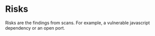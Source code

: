 # Risks

Risks are the findings from scans. For example, a vulnerable javascript dependency or an open port.

